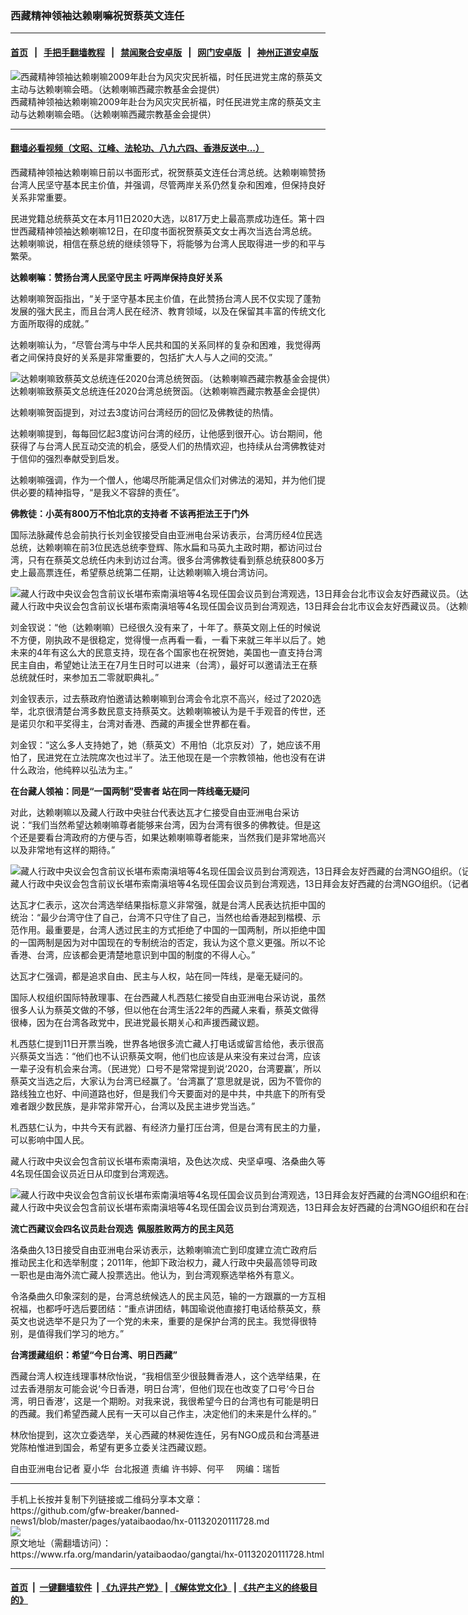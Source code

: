 ### 西藏精神领袖达赖喇嘛祝贺蔡英文连任 
------------------------

#### [首页](https://github.com/gfw-breaker/banned-news1/blob/master/README.md) &nbsp;&nbsp;|&nbsp;&nbsp; [手把手翻墙教程](https://github.com/gfw-breaker/guides/wiki) &nbsp;&nbsp;|&nbsp;&nbsp; [禁闻聚合安卓版](https://github.com/gfw-breaker/bn-android) &nbsp;&nbsp;|&nbsp;&nbsp; [网门安卓版](https://github.com/oGate2/oGate) &nbsp;&nbsp;|&nbsp;&nbsp; [神州正道安卓版](https://github.com/SzzdOgate/update) 



<div id="headerimg">
 <img alt="西藏精神领袖达赖喇嘛2009年赴台为风灾灾民祈福，时任民进党主席的蔡英文主动与达赖喇嘛会晤。（达赖喇嘛西藏宗教基金会提供）" src="https://www.rfa.org/mandarin/yataibaodao/gangtai/hx-01132020111728.html/4e00.jpg/image" title="西藏精神领袖达赖喇嘛2009年赴台为风灾灾民祈福，时任民进党主席的蔡英文主动与达赖喇嘛会晤。（达赖喇嘛西藏宗教基金会提供）"/>
 <div id="headerimgcontents">
  <div id="headerimgcaption">
   <span>
    西藏精神领袖达赖喇嘛2009年赴台为风灾灾民祈福，时任民进党主席的蔡英文主动与达赖喇嘛会晤。（达赖喇嘛西藏宗教基金会提供）
   </span>
   <!-- zoomattribute -->
  </div>
  <!-- headerimgcaption -->
 </div>
 <!-- headerimagecontents -->
</div>

<hr/>


#### [翻墙必看视频（文昭、江峰、法轮功、八九六四、香港反送中...）](http://167.172.214.107/home.html)

<div id="storytext">
 <div>
  <div class="slot_header">
  </div>
 </div>
 <p>
 </p>
 <p>
  西藏精神领袖达赖喇嘛日前以书面形式，祝贺蔡英文连任台湾总统。达赖喇嘛赞扬台湾人民坚守基本民主价值，并强调，尽管两岸关系仍然复杂和困难，但保持良好关系非常重要。
 </p>
 <p>
  民进党籍总统蔡英文在本月11日2020大选，以817万史上最高票成功连任。第十四世西藏精神领袖达赖喇嘛12日，在印度书面祝贺蔡英文女士再次当选台湾总统。达赖喇嘛说，相信在蔡总统的继续领导下，将能够为台湾人民取得进一步的和平与繁荣。
 </p>
 <p>
 </p>
 <p>
 </p>
 <p>
  <b>
   达赖喇嘛：赞扬台湾人民坚守民主 吁两岸保持良好关系
  </b>
 </p>
 <p>
  达赖喇嘛贺函指出，“关于坚守基本民主价值，在此赞扬台湾人民不仅实现了蓬勃发展的强大民主，而且台湾人民在经济、教育领域，以及在保留其丰富的传统文化方面所取得的成就。”
 </p>
 <p>
  达赖喇嘛认为，“尽管台湾与中华人民共和国的关系同样的复杂和困难，我觉得两者之间保持良好的关系是非常重要的，包括扩大人与人之间的交流。”
 </p>
 <p>
 </p>
 <p>
  <div class="image-inline captioned" style="width:1500px;">
   <div style="width:1500px;">
    <img alt="达赖喇嘛致蔡英文总统连任2020台湾总统贺函。（达赖喇嘛西藏宗教基金会提供）" src="https://www.rfa.org/mandarin/yataibaodao/gangtai/hx-01132020111728.html/4e8c.jpg" title="达赖喇嘛致蔡英文总统连任2020台湾总统贺函。（达赖喇嘛西藏宗教基金会提供）"/>
   </div>
   <div class="image-caption">
    <span style="width:1500px;">
     达赖喇嘛致蔡英文总统连任2020台湾总统贺函。（达赖喇嘛西藏宗教基金会提供）
    </span>
    <span class="copyright">
    </span>
   </div>
  </div>
 </p>
 <p>
  达赖喇嘛贺函提到，对过去3度访问台湾经历的回忆及佛教徒的热情。
 </p>
 <p>
  达赖喇嘛提到，每每回忆起3度访问台湾的经历，让他感到很开心。访台期间，他获得了与台湾人民互动交流的机会，感受人们的热情欢迎，也持续从台湾佛教徒对于信仰的强烈奉献受到启发。
 </p>
 <p>
  达赖喇嘛强调，作为一个僧人，他竭尽所能满足信众们对佛法的渴知，并为他们提供必要的精神指导，“是我义不容辞的责任”。
 </p>
 <p>
  <b>
   佛教徒：小英有800万不怕北京的支持者 不该再拒法王于门外
  </b>
 </p>
 <p>
  国际法脉藏传总会前执行长刘金钗接受自由亚洲电台采访表示，台湾历经4位民选总统，达赖喇嘛在前3位民选总统李登辉、陈水扁和马英九主政时期，都访问过台湾，只有在蔡英文总统任内未到访过台湾。很多台湾佛教徒看到蔡总统获800多万史上最高票连任，希望蔡总统第二任期，让达赖喇嘛入境台湾访问。
 </p>
 <p>
 </p>
 <p>
  <div class="image-inline captioned" style="width:1500px;">
   <div style="width:1500px;">
    <img alt="藏人行政中央议会包含前议长堪布索南滇培等4名现任国会议员到台湾观选，13日拜会台北市议会友好西藏议员。（达赖喇嘛西藏宗教基金会提供）" src="https://www.rfa.org/mandarin/yataibaodao/gangtai/hx-01132020111728.html/4e09.jpg" title="藏人行政中央议会包含前议长堪布索南滇培等4名现任国会议员到台湾观选，13日拜会台北市议会友好西藏议员。（达赖喇嘛西藏宗教基金会提供）"/>
   </div>
   <div class="image-caption">
    <span style="width:1500px;">
     藏人行政中央议会包含前议长堪布索南滇培等4名现任国会议员到台湾观选，13日拜会台北市议会友好西藏议员。（达赖喇嘛西藏宗教基金会提供）
    </span>
    <span class="copyright">
    </span>
   </div>
  </div>
 </p>
 <p>
  刘金钗说：“他（达赖喇嘛）已经很久没有来了，十年了。蔡英文刚上任的时候说不方便，刚执政不是很稳定，觉得慢一点再看一看，一看下来就三年半以后了。她未来的4年有这么大的民意支持，现在各个国家也在祝贺她，美国也一直支持台湾民主自由，希望她让法王在7月生日时可以进来（台湾），最好可以邀请法王在蔡总统就任时，来参加五二零就职典礼。”
 </p>
 <p>
  刘金钗表示，过去蔡政府怕邀请达赖喇嘛到台湾会令北京不高兴，经过了2020选举，北京很清楚台湾多数民意支持蔡英文。达赖喇嘛被认为是千手观音的传世，还是诺贝尔和平奖得主，台湾对香港、西藏的声援全世界都在看。
 </p>
 <p>
  刘金钗：“这么多人支持她了，她（蔡英文）不用怕（北京反对）了，她应该不用怕了，民进党在立法院席次也过半了。法王他现在是一个宗教领袖，他也没有在讲什么政治，他纯粹以弘法为主。”
 </p>
 <p>
  <b>
   在台藏人领袖：同是“一国两制”受害者 站在同一阵线毫无疑问
  </b>
 </p>
 <p>
  对此，达赖喇嘛以及藏人行政中央驻台代表达瓦才仁接受自由亚洲电台采访说：“我们当然希望达赖喇嘛尊者能够来台湾，因为台湾有很多的佛教徒。但是这个还是要看台湾政府的方便与否，如果达赖喇嘛尊者能来，当然我们是非常地高兴以及非常地有这样的期待。”
 </p>
 <p>
 </p>
 <p>
  <div class="image-inline captioned" style="width:1500px;">
   <div style="width:1500px;">
    <img alt="藏人行政中央议会包含前议长堪布索南滇培等4名现任国会议员到台湾观选，13日拜会友好西藏的台湾NGO组织。（记者夏小华摄）" src="https://www.rfa.org/mandarin/yataibaodao/gangtai/hx-01132020111728.html/56db.JPG" title="藏人行政中央议会包含前议长堪布索南滇培等4名现任国会议员到台湾观选，13日拜会友好西藏的台湾NGO组织。（记者夏小华摄）"/>
   </div>
   <div class="image-caption">
    <span style="width:1500px;">
     藏人行政中央议会包含前议长堪布索南滇培等4名现任国会议员到台湾观选，13日拜会友好西藏的台湾NGO组织。（记者夏小华摄）
    </span>
    <span class="copyright">
     Photo: RFA
    </span>
   </div>
  </div>
 </p>
 <p>
  达瓦才仁表示，这次台湾选举结果指标意义非常强，就是台湾人民表达抗拒中国的统治：“最少台湾守住了自己，台湾不只守住了自己，当然也给香港起到楷模、示范作用。最重要是，台湾人透过民主的方式拒绝了中国的一国两制，所以拒绝中国的一国两制是因为对中国现在的专制统治的否定，我认为这个意义更强。所以不论香港、台湾，应该都会更清楚地意识到中国的制度的不得人心。”
 </p>
 <p>
  达瓦才仁强调，都是追求自由、民主与人权，站在同一阵线，是毫无疑问的。
 </p>
 <p>
  国际人权组织国际特赦理事、在台西藏人札西慈仁接受自由亚洲电台采访说，虽然很多人认为蔡英文做的不够，但以他在台湾生活22年的西藏人来看，蔡英文做得很棒，因为在台湾各政党中，民进党最长期关心和声援西藏议题。
 </p>
 <p>
  札西慈仁提到11日开票当晚，世界各地很多流亡藏人打电话或留言给他，表示很高兴蔡英文当选：“他们也不认识蔡英文啊，他们也应该是从来没有来过台湾，应该一辈子没有机会来台湾。（民进党）口号不是常常提到说‘2020，台湾要赢’，所以蔡英文当选之后，大家认为台湾已经赢了。‘台湾赢了’意思就是说，因为不管你的路线独立也好、中间道路也好，但是我们今天要面对的是中共，中共底下的所有受难者跟少数民族，是非常非常开心，台湾以及民主进步党当选。”
 </p>
 <p>
  札西慈仁认为，中共今天有武器、有经济力量打压台湾，但是台湾有民主的力量，可以影响中国人民。
 </p>
 <p>
  藏人行政中央议会包含前议长堪布索南滇培，及色达次成、央坚卓嘎、洛桑曲久等4名现任国会议员近日从印度到台湾观选。
 </p>
 <p>
 </p>
 <p>
  <div class="image-inline captioned" style="width:1500px;">
   <div style="width:1500px;">
    <img alt="藏人行政中央议会包含前议长堪布索南滇培等4名现任国会议员到台湾观选，13日拜会友好西藏的台湾NGO组织和在台西藏人。（记者夏小华摄）" src="https://www.rfa.org/mandarin/yataibaodao/gangtai/hx-01132020111728.html/4e94.JPG" title="藏人行政中央议会包含前议长堪布索南滇培等4名现任国会议员到台湾观选，13日拜会友好西藏的台湾NGO组织和在台西藏人。（记者夏小华摄）"/>
   </div>
   <div class="image-caption">
    <span style="width:1500px;">
     藏人行政中央议会包含前议长堪布索南滇培等4名现任国会议员到台湾观选，13日拜会友好西藏的台湾NGO组织和在台西藏人。（记者夏小华摄）
    </span>
    <span class="copyright">
     Photo: RFA
    </span>
   </div>
  </div>
 </p>
 <p>
  <b>
   流亡西藏议会四名议员赴台观选  佩服胜败两方的民主风范
  </b>
 </p>
 <p>
  洛桑曲久13日接受自由亚洲电台采访表示，达赖喇嘛流亡到印度建立流亡政府后推动民主化和选举制度；2011年，他卸下政治权力，藏人行政中央最高领导司政一职也是由海外流亡藏人投票选出。他认为，到台湾观察选举格外有意义。
 </p>
 <p>
  令洛桑曲久印象深刻的是，台湾总统候选人的民主风范，输的一方跟赢的一方互相祝福，也都呼吁选后要团结：“重点讲团结，韩国瑜说他直接打电话给蔡英文，蔡英文也说选举不是只为了一个党的未来，重要的是保护台湾的民主。我觉得很特别，是值得我们学习的地方。”
 </p>
 <p>
  <b>
   台湾援藏组织：希望“今日台湾、明日西藏”
  </b>
 </p>
 <p>
  西藏台湾人权连线理事林欣怡说，“我相信至少很鼓舞香港人，这个选举结果，在过去香港朋友可能会说‘今日香港，明日台湾’，但他们现在也改变了口号‘今日台湾，明日香港’，这是一个期盼。对我来说，我很希望今日的台湾也有可能是明日的西藏。我们希望西藏人民有一天可以自己作主，决定他们的未来是什么样的。”
 </p>
 <p>
  林欣怡提到，这次立委选举，关心西藏的林昶佐连任，另有NGO成员和台湾基进党陈柏惟进到国会，希望有更多立委关注西藏议题。
 </p>
 <p>
 </p>
 <p>
  自由亚洲电台记者 夏小华  台北报道 责编 许书婷、何平     网编：瑞哲
 </p>
</div>

<hr/>
手机上长按并复制下列链接或二维码分享本文章：<br/>
https://github.com/gfw-breaker/banned-news1/blob/master/pages/yataibaodao/hx-01132020111728.md <br/>
<a href='https://github.com/gfw-breaker/banned-news1/blob/master/pages/yataibaodao/hx-01132020111728.md'><img src='https://github.com/gfw-breaker/banned-news1/blob/master/pages/yataibaodao/hx-01132020111728.md.png'/></a> <br/>
原文地址（需翻墙访问）：https://www.rfa.org/mandarin/yataibaodao/gangtai/hx-01132020111728.html


------------------------
#### [首页](https://github.com/gfw-breaker/banned-news1/blob/master/README.md) &nbsp;|&nbsp; [一键翻墙软件](https://github.com/gfw-breaker/nogfw/blob/master/README.md) &nbsp;| [《九评共产党》](https://github.com/gfw-breaker/9ping.md/blob/master/README.md#九评之一评共产党是什么) | [《解体党文化》](https://github.com/gfw-breaker/jtdwh.md/blob/master/README.md) | [《共产主义的终极目的》](https://github.com/gfw-breaker/gczydzjmd.md/blob/master/README.md)


<img src='http://gfw-breaker.win/banned-news/pages/yataibaodao/hx-01132020111728.md' width='0px' height='0px'/>